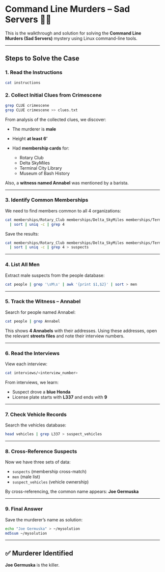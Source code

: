 
# Command Line Murders – Sad Servers 🕵️‍♂️

This is the walkthrough and solution for solving the **Command Line Murders (Sad Servers)** mystery using Linux command-line tools.

---

## Steps to Solve the Case

### 1. Read the Instructions

```bash
cat instructions
```

### 2. Collect Initial Clues from Crimescene

```bash
grep CLUE crimescene
grep CLUE crimescene >> clues.txt
```

From analysis of the collected clues, we discover:

* The murderer is **male**
* Height **at least 6’**
* Had **membership cards** for:

  * Rotary Club
  * Delta SkyMiles
  * Terminal City Library
  * Museum of Bash History

Also, a **witness named Annabel** was mentioned by a barista.

---

### 3. Identify Common Memberships

We need to find members common to all 4 organizations:

```bash
cat memberships/Rotary_Club memberships/Delta_SkyMiles memberships/Terminal_City_Library memberships/Museum_of_Bash_History \
  | sort | uniq -c | grep 4
```

Save the results:

```bash
cat memberships/Rotary_Club memberships/Delta_SkyMiles memberships/Terminal_City_Library memberships/Museum_of_Bash_History \
  | sort | uniq -c | grep 4 > suspects
```

---

### 4. List All Men

Extract male suspects from the people database:

```bash
cat people | grep '\sM\s' | awk '{print $1,$2}' | sort > men
```

---

### 5. Track the Witness – Annabel

Search for people named Annabel:

```bash
cat people | grep Annabel
```

This shows **4 Annabels** with their addresses. Using these addresses, open the relevant **streets files** and note their interview numbers.

---

### 6. Read the Interviews

View each interview:

```bash
cat interviews/<interview_number>
```

From interviews, we learn:

* Suspect drove a **blue Honda**
* License plate starts with **L337** and ends with **9**

---

### 7. Check Vehicle Records

Search the vehicles database:

```bash
head vehicles | grep L337 > suspect_vehicles
```

---

### 8. Cross-Reference Suspects

Now we have three sets of data:

* `suspects` (membership cross-match)
* `men` (male list)
* `suspect_vehicles` (vehicle ownership)

By cross-referencing, the common name appears:
**Joe Germuska**

---

### 9. Final Answer

Save the murderer’s name as solution:

```bash
echo "Joe Germuska" > ~/mysolution
md5sum ~/mysolution
```

---

## ✅ Murderer Identified

**Joe Germuska** is the killer.
